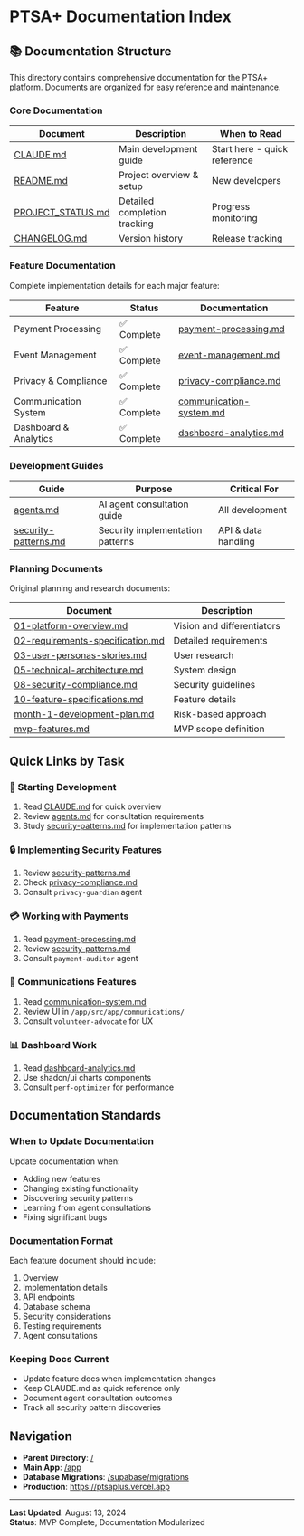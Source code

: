 # PTSA+ Documentation Index

## 📚 Documentation Structure

This directory contains comprehensive documentation for the PTSA+ platform. Documents are organized for easy reference and maintenance.

### Core Documentation

| Document | Description | When to Read |
|----------|-------------|--------------|
| [CLAUDE.md](/CLAUDE.md) | Main development guide | Start here - quick reference |
| [README.md](/app/README.md) | Project overview & setup | New developers |
| [PROJECT_STATUS.md](/PROJECT_STATUS.md) | Detailed completion tracking | Progress monitoring |
| [CHANGELOG.md](/CHANGELOG.md) | Version history | Release tracking |

### Feature Documentation

Complete implementation details for each major feature:

| Feature | Status | Documentation |
|---------|--------|---------------|
| Payment Processing | ✅ Complete | [payment-processing.md](features/payment-processing.md) |
| Event Management | ✅ Complete | [event-management.md](features/event-management.md) |
| Privacy & Compliance | ✅ Complete | [privacy-compliance.md](features/privacy-compliance.md) |
| Communication System | ✅ Complete | [communication-system.md](features/communication-system.md) |
| Dashboard & Analytics | ✅ Complete | [dashboard-analytics.md](features/dashboard-analytics.md) |

### Development Guides

| Guide | Purpose | Critical For |
|-------|---------|--------------|
| [agents.md](agents.md) | AI agent consultation guide | All development |
| [security-patterns.md](security-patterns.md) | Security implementation patterns | API & data handling |

### Planning Documents

Original planning and research documents:

| Document | Description |
|----------|-------------|
| [01-platform-overview.md](01-platform-overview.md) | Vision and differentiators |
| [02-requirements-specification.md](02-requirements-specification.md) | Detailed requirements |
| [03-user-personas-stories.md](03-user-personas-stories.md) | User research |
| [05-technical-architecture.md](05-technical-architecture.md) | System design |
| [08-security-compliance.md](08-security-compliance.md) | Security guidelines |
| [10-feature-specifications.md](10-feature-specifications.md) | Feature details |
| [month-1-development-plan.md](month-1-development-plan.md) | Risk-based approach |
| [mvp-features.md](mvp-features.md) | MVP scope definition |

## Quick Links by Task

### 🚀 Starting Development
1. Read [CLAUDE.md](/CLAUDE.md) for quick overview
2. Review [agents.md](agents.md) for consultation requirements
3. Study [security-patterns.md](security-patterns.md) for implementation patterns

### 🔒 Implementing Security Features
1. Review [security-patterns.md](security-patterns.md)
2. Check [privacy-compliance.md](features/privacy-compliance.md)
3. Consult `privacy-guardian` agent

### 💳 Working with Payments
1. Read [payment-processing.md](features/payment-processing.md)
2. Review [security-patterns.md](security-patterns.md)
3. Consult `payment-auditor` agent

### 📧 Communications Features
1. Read [communication-system.md](features/communication-system.md)
2. Review UI in `/app/src/app/communications/`
3. Consult `volunteer-advocate` for UX

### 📊 Dashboard Work
1. Read [dashboard-analytics.md](features/dashboard-analytics.md)
2. Use shadcn/ui charts components
3. Consult `perf-optimizer` for performance

## Documentation Standards

### When to Update Documentation

Update documentation when:
- Adding new features
- Changing existing functionality
- Discovering security patterns
- Learning from agent consultations
- Fixing significant bugs

### Documentation Format

Each feature document should include:
1. Overview
2. Implementation details
3. API endpoints
4. Database schema
5. Security considerations
6. Testing requirements
7. Agent consultations

### Keeping Docs Current

- Update feature docs when implementation changes
- Keep CLAUDE.md as quick reference only
- Document agent consultation outcomes
- Track all security pattern discoveries

## Navigation

- **Parent Directory**: [/](/README.md)
- **Main App**: [/app](/app)
- **Database Migrations**: [/supabase/migrations](/supabase/migrations)
- **Production**: https://ptsaplus.vercel.app

---

**Last Updated**: August 13, 2024  
**Status**: MVP Complete, Documentation Modularized